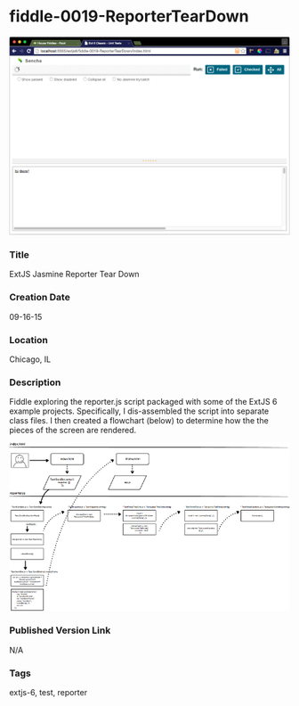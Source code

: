 fiddle-0019-ReporterTearDown
======

![Screenshot](screenshot.png)


### Title

ExtJS Jasmine Reporter Tear Down


### Creation Date

09-16-15


### Location

Chicago, IL


### Description

Fiddle exploring the reporter.js script packaged with some of the ExtJS 6 example projects.  Specifically, I
dis-assembled the script into separate class files.  I then created a flowchart (below) to determine how the
the pieces of the screen are rendered.


![flowchart](flowchart-a.png)


### Published Version Link

N/A


### Tags

extjs-6, test, reporter
